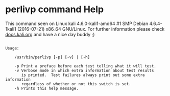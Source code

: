 # perlivp command Help
 
 This command seen on Linux kali 4.6.0-kali1-amd64 #1 SMP Debian 4.6.4-1kali1 (2016-07-21) x86_64 GNU/Linux. For further information please check [docs.kali.org](docs.kali.org) and have a nice day buddy ;) 

~~~

Usage:

    /usr/bin/perlivp [-p] [-v] | [-h]

    -p Print a preface before each test telling what it will test.
    -v Verbose mode in which extra information about test results
       is printed.  Test failures always print out some extra information
       regardless of whether or not this switch is set.
    -h Prints this help message.

~~~

